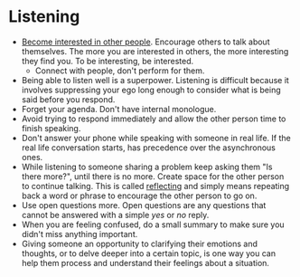 # Listening

- [Become interested in other people](https://www.lesswrong.com/posts/4K5pJnKBGkqqTbyxx/to-listen-well-get-curious). Encourage others to talk about themselves. The more you are interested in others, the more interesting they find you. To be interesting, be interested.
	- Connect with people, don't perform for them.
- Being able to listen well is a superpower. Listening is difficult because it involves suppressing your ego long enough to consider what is being said before you respond.
- Forget your agenda. Don't have internal monologue.
- Avoid trying to respond immediately and allow the other person time to finish speaking.
- Don't answer your phone while speaking with someone in real life. If the real life conversation starts, has precedence over the asynchronous ones.
- While listening to someone sharing a problem keep asking them "Is there more?", until there is no more. Create space for the other person to continue talking. This is called [reflecting](https://programs.clearerthinking.org/become_a_great_listener.html) and simply means repeating back a word or phrase to encourage the other person to go on.
- Use open questions more. Open questions are any questions that cannot be answered with a simple _yes_ or _no_ reply.
- When you are feeling confused, do a small summary to make sure you didn't miss anything important.
- Giving someone an opportunity to clarifying their emotions and thoughts, or to delve deeper into a certain topic, is one way you can help them process and understand their feelings about a situation.